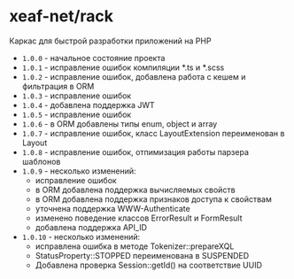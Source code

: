 # xeaf-net/rack
Каркас для быстрой разработки приложений на PHP

* `1.0.0` - начальное состояние проекта
* `1.0.1` - исправление ошибок компиляции *.ts и *.scss
* `1.0.2` - исправление ошибок, добавлена работа с кешем и фильтрация в ORM
* `1.0.3` - исправление ошибок
* `1.0.4` - добавлена поддержка JWT
* `1.0.5` - исправление ошибок
* `1.0.6` - в ORM добавлены типы enum, object и array
* `1.0.7` - исправление ошибок, класс LayoutExtension переименован в Layout
* `1.0.8` - исправление ошибок, отпимизация работы парзера шаблонов
* `1.0.9` - несколько изменений:
    * исправление ошибок
    * в ORM добавлена поддержка вычисляемых свойств
    * в ORM добавлена поддержка признаков доступа к свойствам
    * уточнена поддержка WWW-Authenticate
    * изменено поведение классов ErrorResult и FormResult
    * добавлена поддержка API_ID
* `1.0.10` - несколько изменений:
    * исправлена ошибка в методе Tokenizer::prepareXQL
    * StatusProperty::STOPPED переименована в SUSPENDED
    * Добавлена проверка Session::getId() на соответствие UUID
    
